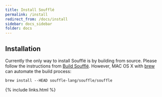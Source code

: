 ```yaml
---
title: Install Soufflé
permalink: /install
redirect_from: /docs/install
sidebar: docs_sidebar
folder: docs
---
```

## Installation

Currently the only way to install Soufflé is by building from source. 
Please follow the instructions from [Build Soufflé](https://souffle-lang.github.io/build). 
However, MAC OS X with [brew](http://brew.sh) can automate the build process: 
```
brew install --HEAD souffle-lang/souffle/souffle
```

<!---
## Debian/Ubuntu Systems

For Debian systems, the latest development version of Soufflé can be installed from the Bintray PPA,

To add the repository:
```
echo "deb https://dl.bintray.com/souffle-lang/deb-unstable bionic main" | sudo tee -a /etc/apt/sources.list
sudo apt-key adv --keyserver hkp://keyserver.ubuntu.com:80 --recv-keys 379CE192D401AB61
sudo apt-get update
```
Packages for Debian buster and Ubuntu focal are also available by replacing 'bionic' with 'buster' or 'focal'.

Then to install souffle itself
```
sudo apt-get install souffle
```

Stable versions do not have the latest features, but if you require a stable version replace 'deb-unstable' with 'deb' in the above instructions.


## Centos7

To add the repository and install souffle:
```
yum install https://dl.bintray.com/souffle-lang/rpm-unstable/centos/7/x86_64/souffle-repo-centos-1.0.2-1.x86_64.rpm
yum install souffle
```

## Fedora

To add the repository and install souffle:
```
yum install https://dl.bintray.com/souffle-lang/rpm-unstable/fedora/27/x86_64/souffle-fedora-repo-1.0.2-1.x86_64.rpm
yum install souffle
```

Stable versions do not have the latest features, but if you require a stable version replace 'rpm-unstable' with 'rpm' in the above instructions.

## MAC OS X with [brew](http://brew.sh)

```
brew install souffle-lang/souffle/souffle
```

For the latest updates follow the development head

```
brew install --HEAD souffle-lang/souffle/souffle
```
-->

{% include links.html %}
